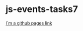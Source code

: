 # js-events-tasks7
[I`m a github pages link](https://veronikaserhiienko.github.io/js-events-tasks7/app)